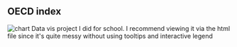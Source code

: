 ## OECD index

![chart]("visualization.png")
Data vis project I did for school. I recommend viewing it via the html file since it's quite messy without using tooltips and interactive legend